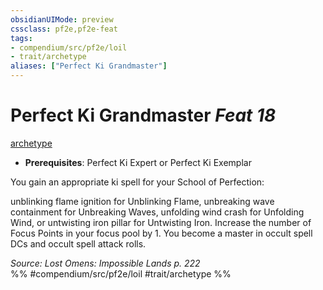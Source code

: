 ```yaml
---
obsidianUIMode: preview
cssclass: pf2e,pf2e-feat
tags:
- compendium/src/pf2e/loil
- trait/archetype
aliases: ["Perfect Ki Grandmaster"]
---
```

# Perfect Ki Grandmaster  *Feat 18*  
[archetype](archetype.md "Archetype Feat Trait")  

- **Prerequisites**: Perfect Ki Expert or Perfect Ki Exemplar

You gain an appropriate ki spell for your School of Perfection:

unblinking flame ignition for Unblinking Flame, unbreaking wave containment for Unbreaking Waves, unfolding wind crash for Unfolding Wind, or untwisting iron pillar for Untwisting Iron. Increase the number of Focus Points in your focus pool by 1. You become a master in occult spell DCs and occult spell attack rolls.

*Source: Lost Omens: Impossible Lands p. 222*  
%% #compendium/src/pf2e/loil #trait/archetype %%